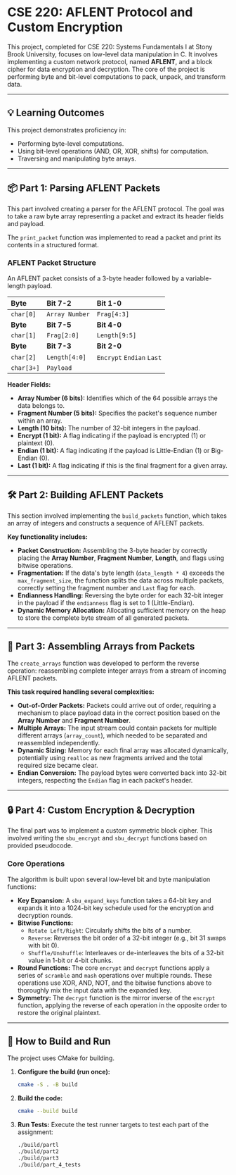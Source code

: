 # CSE 220: AFLENT Protocol and Custom Encryption

This project, completed for CSE 220: Systems Fundamentals I at Stony Brook University, focuses on low-level data manipulation in C. It involves implementing a custom network protocol, named **AFLENT**, and a block cipher for data encryption and decryption. The core of the project is performing byte and bit-level computations to pack, unpack, and transform data.

---

## 💡 Learning Outcomes

This project demonstrates proficiency in:
* Performing byte-level computations.
* Using bit-level operations (AND, OR, XOR, shifts) for computation.
* Traversing and manipulating byte arrays.

---

## 📦 Part 1: Parsing AFLENT Packets

This part involved creating a parser for the AFLENT protocol. The goal was to take a raw byte array representing a packet and extract its header fields and payload.

The `print_packet` function was implemented to read a packet and print its contents in a structured format.

### AFLENT Packet Structure

An AFLENT packet consists of a 3-byte header followed by a variable-length payload.

| Byte | Bit 7-2 | Bit 1-0 |
| :--- | :--- | :--- |
| `char[0]` | `Array Number` | `Frag[4:3]` |
| **Byte** | **Bit 7-5** | **Bit 4-0** |
| `char[1]` | `Frag[2:0]` | `Length[9:5]`|
| **Byte** | **Bit 7-3** | **Bit 2-0** |
| `char[2]` | `Length[4:0]` | `Encrypt` `Endian` `Last` |
| `char[3+]`| `Payload` | |

**Header Fields:**
* **Array Number (6 bits):** Identifies which of the 64 possible arrays the data belongs to.
* **Fragment Number (5 bits):** Specifies the packet's sequence number within an array.
* **Length (10 bits):** The number of 32-bit integers in the payload.
* **Encrypt (1 bit):** A flag indicating if the payload is encrypted (1) or plaintext (0).
* **Endian (1 bit):** A flag indicating if the payload is Little-Endian (1) or Big-Endian (0).
* **Last (1 bit):** A flag indicating if this is the final fragment for a given array.

---

## 🛠️ Part 2: Building AFLENT Packets

This section involved implementing the `build_packets` function, which takes an array of integers and constructs a sequence of AFLENT packets.

**Key functionality includes:**
* **Packet Construction:** Assembling the 3-byte header by correctly placing the **Array Number**, **Fragment Number**, **Length**, and flags using bitwise operations.
* **Fragmentation:** If the data's byte length (`data_length * 4`) exceeds the `max_fragment_size`, the function splits the data across multiple packets, correctly setting the fragment number and `Last` flag for each.
* **Endianness Handling:** Reversing the byte order for each 32-bit integer in the payload if the `endianness` flag is set to 1 (Little-Endian).
* **Dynamic Memory Allocation:** Allocating sufficient memory on the heap to store the complete byte stream of all generated packets.

---

## 🧩 Part 3: Assembling Arrays from Packets

The `create_arrays` function was developed to perform the reverse operation: reassembling complete integer arrays from a stream of incoming AFLENT packets.

**This task required handling several complexities:**
* **Out-of-Order Packets:** Packets could arrive out of order, requiring a mechanism to place payload data in the correct position based on the **Array Number** and **Fragment Number**.
* **Multiple Arrays:** The input stream could contain packets for multiple different arrays (`array_count`), which needed to be separated and reassembled independently.
* **Dynamic Sizing:** Memory for each final array was allocated dynamically, potentially using `realloc` as new fragments arrived and the total required size became clear.
* **Endian Conversion:** The payload bytes were converted back into 32-bit integers, respecting the `Endian` flag in each packet's header.

---

## 🔒 Part 4: Custom Encryption & Decryption

The final part was to implement a custom symmetric block cipher. This involved writing the `sbu_encrypt` and `sbu_decrypt` functions based on provided pseudocode.

### Core Operations

The algorithm is built upon several low-level bit and byte manipulation functions:
* **Key Expansion:** A `sbu_expand_keys` function takes a 64-bit key and expands it into a 1024-bit key schedule used for the encryption and decryption rounds.
* **Bitwise Functions:**
    * `Rotate Left/Right`: Circularly shifts the bits of a number.
    * `Reverse`: Reverses the bit order of a 32-bit integer (e.g., bit 31 swaps with bit 0).
    * `Shuffle/Unshuffle`: Interleaves or de-interleaves the bits of a 32-bit value in 1-bit or 4-bit chunks.
* **Round Functions:** The core `encrypt` and `decrypt` functions apply a series of `scramble` and `mash` operations over multiple rounds. These operations use XOR, AND, NOT, and the bitwise functions above to thoroughly mix the input data with the expanded key.
* **Symmetry:** The `decrypt` function is the mirror inverse of the `encrypt` function, applying the reverse of each operation in the opposite order to restore the original plaintext.

---

## 🚀 How to Build and Run

The project uses CMake for building.

1.  **Configure the build (run once):**
    ```bash
    cmake -S . -B build
    ```

2.  **Build the code:**
    ```bash
    cmake --build build
    ```

3.  **Run Tests:**
    Execute the test runner targets to test each part of the assignment:
    ```bash
    ./build/partl
    ./build/part2
    ./build/part3
    ./build/part_4_tests
    ```
